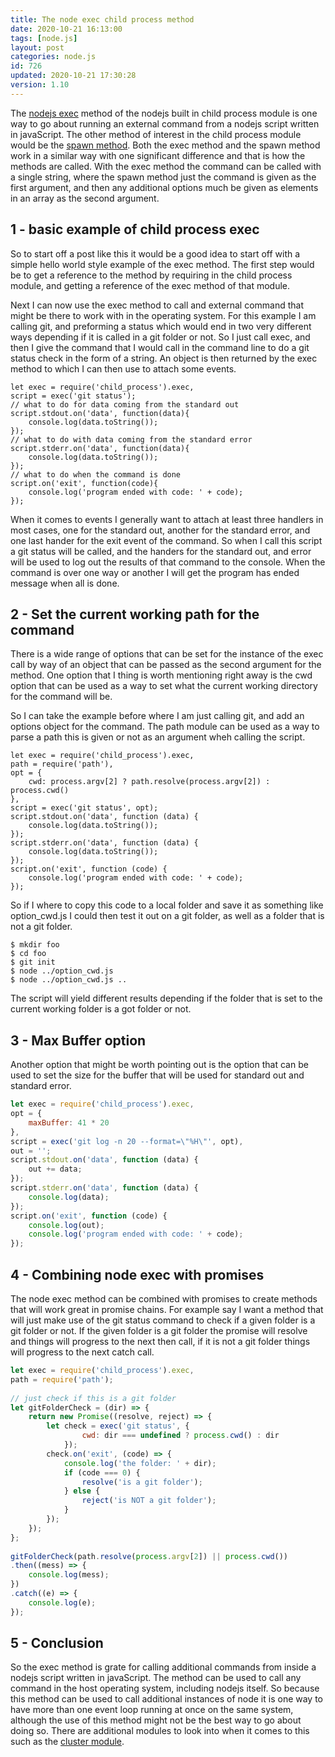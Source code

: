 ```yaml
---
title: The node exec child process method
date: 2020-10-21 16:13:00
tags: [node.js]
layout: post
categories: node.js
id: 726
updated: 2020-10-21 17:30:28
version: 1.10
---
```


The [nodejs exec](https://nodejs.org/api/child_process.html#child_process_child_process_exec_command_options_callback) method of the nodejs built in child process module is one way to go about running an external command from a nodejs script written in javaScript. The other method of interest in the child process module would be the [spawn method](/2019/08/02/nodejs-child-process-spawn/). Both the exec method and the spawn method work in a similar way with one significant difference and that is how the methods are called. With the exec method the command can be called with a single string, where the spawn method just the command is given as the first argument, and then any additional options much be given as elements in an array as the second argument.

<!-- more -->

## 1 - basic example of child process exec

So to start off a post like this it would be a good idea to start off with a simple hello world style example of the exec method. The first step would be to get a reference to the method by requiring in the child process module, and getting a reference of the exec method of that module. 

Next I can now use the exec method to call and external command that might be there to work with in the operating system. For this example I am calling git, and preforming a status which would end in two very different ways depending if it is called in a git folder or not. So I just call exec, and then I give the command that I would call in the command line to do a git status check in the form of a string. An object is then returned by the exec method to which I can then use to attach some events.


```
let exec = require('child_process').exec,
script = exec('git status');
// what to do for data coming from the standard out
script.stdout.on('data', function(data){
    console.log(data.toString());
});
// what to do with data coming from the standard error
script.stderr.on('data', function(data){
    console.log(data.toString());
});
// what to do when the command is done
script.on('exit', function(code){
    console.log('program ended with code: ' + code);
});
```

When it comes to events I generally want to attach at least three handlers in most cases, one for the standard out, another for the standard error, and one last hander for the exit event of the command. So when I call this script a git status will be called, and the handers for the standard out, and error will be used to log out the results of that command to the console. When the command is over one way or another I will get the program has ended message when all is done.

## 2 - Set the current working path for the command

There is a wide range of options that can be set for the instance of the exec call by way of an object that can be passed as the second argument for the method. One option that I thing is worth mentioning right away is the cwd option that can be used as a way to set what the current working directory for the command will be.

So I can take the example before where I am just calling git, and add an options object for the command. The path module can be used as a way to parse a path this is given or not as an argument wheh calling the script.

```
let exec = require('child_process').exec,
path = require('path'),
opt = {
    cwd: process.argv[2] ? path.resolve(process.argv[2]) : process.cwd()
},
script = exec('git status', opt);
script.stdout.on('data', function (data) {
    console.log(data.toString());
});
script.stderr.on('data', function (data) {
    console.log(data.toString());
});
script.on('exit', function (code) {
    console.log('program ended with code: ' + code);
});
```

So if I where to copy this code to a local folder and save it as something like option_cwd.js I could then test it out on a git folder, as well as a folder that is not a git folder.

```
$ mkdir foo
$ cd foo
$ git init
$ node ../option_cwd.js
$ node ../option_cwd.js ..
```

The script will yield different results depending if the folder that is set to the current working folder is a got folder or not.

## 3 - Max Buffer option

Another option that might be worth pointing out is the option that can be used to set the size for the buffer that will be used for standard out and standard error.

```js
let exec = require('child_process').exec,
opt = {
    maxBuffer: 41 * 20
},
script = exec('git log -n 20 --format=\"%H\"', opt),
out = '';
script.stdout.on('data', function (data) {
    out += data;
});
script.stderr.on('data', function (data) {
    console.log(data);
});
script.on('exit', function (code) {
    console.log(out);
    console.log('program ended with code: ' + code);
});
```

## 4 - Combining node exec with promises

The node exec method can be combined with promises to create methods that will work great in promise chains. For example say I want a method that will just make use of the git status command to check if a given folder is a git folder or not. If the given folder is a git folder the promise will resolve and things will progress to the next then call, if it is not a git folder things will progress to the next catch call.

```js
let exec = require('child_process').exec,
path = require('path');
 
// just check if this is a git folder
let gitFolderCheck = (dir) => {
    return new Promise((resolve, reject) => {
        let check = exec('git status', {
                cwd: dir === undefined ? process.cwd() : dir
            });
        check.on('exit', (code) => {
            console.log('the folder: ' + dir);
            if (code === 0) {
                resolve('is a git folder');
            } else {
                reject('is NOT a git folder');
            }
        });
    });
};
 
gitFolderCheck(path.resolve(process.argv[2]) || process.cwd())
.then((mess) => {
    console.log(mess);
})
.catch((e) => {
    console.log(e);
});
```

## 5 - Conclusion

So the exec method is grate for calling additional commands from inside a nodejs script written in javaScript. The method can be used to call any command in the host operating system, including nodejs itself. So because this method can be used to call additional instances of node it is one way to have more than one event loop running at once on the same system, although the use of this method might not be the best way to go about doing so. There are additional modules to look into when it comes to this such as the [cluster module](https://nodejs.org/api/cluster.html).
